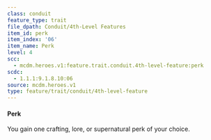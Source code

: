 ```yaml
---
class: conduit
feature_type: trait
file_dpath: Conduit/4th-Level Features
item_id: perk
item_index: '06'
item_name: Perk
level: 4
scc:
  - mcdm.heroes.v1:feature.trait.conduit.4th-level-feature:perk
scdc:
  - 1.1.1:9.1.8.10:06
source: mcdm.heroes.v1
type: feature/trait/conduit/4th-level-feature
---
```


#### Perk

You gain one crafting, lore, or supernatural perk of your choice.
